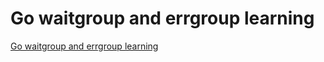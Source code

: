 # Go waitgroup and errgroup learning
[Go waitgroup and errgroup learning](https://aiwithcloud.com/2022/09/15/go_waitgroup_and_errgroup_learning/)